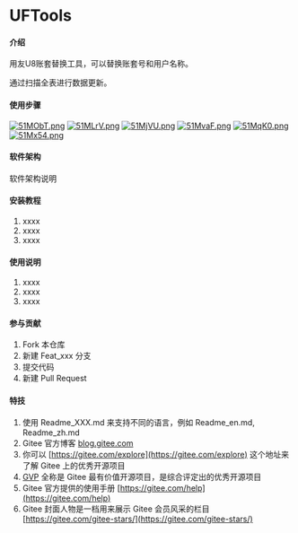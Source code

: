 # UFTools

#### 介绍
用友U8账套替换工具，可以替换账套号和用户名称。

通过扫描全表进行数据更新。

#### 使用步骤
[![51MObT.png](https://z3.ax1x.com/2021/10/14/51MObT.png)](https://imgtu.com/i/51MObT)
[![51MLrV.png](https://z3.ax1x.com/2021/10/14/51MLrV.png)](https://imgtu.com/i/51MLrV)
[![51MjVU.png](https://z3.ax1x.com/2021/10/14/51MjVU.png)](https://imgtu.com/i/51MjVU)
[![51MvaF.png](https://z3.ax1x.com/2021/10/14/51MvaF.png)](https://imgtu.com/i/51MvaF)
[![51MqK0.png](https://z3.ax1x.com/2021/10/14/51MqK0.png)](https://imgtu.com/i/51MqK0)
[![51Mx54.png](https://z3.ax1x.com/2021/10/14/51Mx54.png)](https://imgtu.com/i/51Mx54)

#### 软件架构
软件架构说明


#### 安装教程

1.  xxxx
2.  xxxx
3.  xxxx

#### 使用说明

1.  xxxx
2.  xxxx
3.  xxxx

#### 参与贡献

1.  Fork 本仓库
2.  新建 Feat_xxx 分支
3.  提交代码
4.  新建 Pull Request


#### 特技

1.  使用 Readme\_XXX.md 来支持不同的语言，例如 Readme\_en.md, Readme\_zh.md
2.  Gitee 官方博客 [blog.gitee.com](https://blog.gitee.com)
3.  你可以 [https://gitee.com/explore](https://gitee.com/explore) 这个地址来了解 Gitee 上的优秀开源项目
4.  [GVP](https://gitee.com/gvp) 全称是 Gitee 最有价值开源项目，是综合评定出的优秀开源项目
5.  Gitee 官方提供的使用手册 [https://gitee.com/help](https://gitee.com/help)
6.  Gitee 封面人物是一档用来展示 Gitee 会员风采的栏目 [https://gitee.com/gitee-stars/](https://gitee.com/gitee-stars/)

